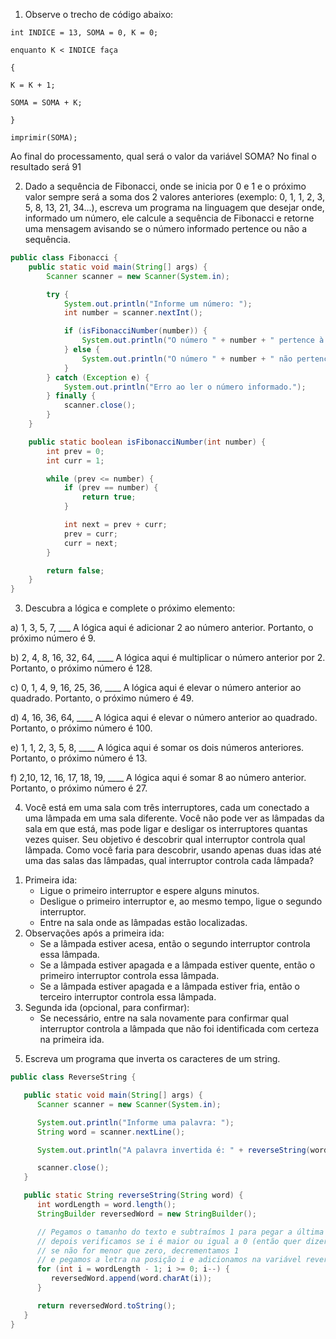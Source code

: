 1) Observe o trecho de código abaixo:

```
int INDICE = 13, SOMA = 0, K = 0;

enquanto K < INDICE faça

{

K = K + 1;

SOMA = SOMA + K;

}

imprimir(SOMA);
```

Ao final do processamento, qual será o valor da variável SOMA? No final o resultado será 91

2) Dado a sequência de Fibonacci, onde se inicia por 0 e 1 e o próximo valor sempre será a soma dos 2 valores anteriores (exemplo: 0, 1, 1, 2, 3, 5, 8, 13, 21, 34...), escreva um programa na linguagem que desejar onde, informado um número, ele calcule a sequência de Fibonacci e retorne uma mensagem avisando se o número informado pertence ou não a sequência.
```java
public class Fibonacci {
    public static void main(String[] args) {
        Scanner scanner = new Scanner(System.in);

        try {
            System.out.println("Informe um número: ");
            int number = scanner.nextInt();

            if (isFibonacciNumber(number)) {
                System.out.println("O número " + number + " pertence à sequência de Fibonacci.");
            } else {
                System.out.println("O número " + number + " não pertence à sequência de Fibonacci.");
            }
        } catch (Exception e) {
            System.out.println("Erro ao ler o número informado.");
        } finally {
            scanner.close();
        }
    }

    public static boolean isFibonacciNumber(int number) {
        int prev = 0;
        int curr = 1;

        while (prev <= number) {
            if (prev == number) {
                return true;
            }

            int next = prev + curr;
            prev = curr;
            curr = next;
        }

        return false;
    }
}
```

3) Descubra a lógica e complete o próximo elemento:

a) 1, 3, 5, 7, ___
A lógica aqui é adicionar 2 ao número anterior. 
Portanto, o próximo número é 9.

b) 2, 4, 8, 16, 32, 64, ____
A lógica aqui é multiplicar o número anterior por 2.
Portanto, o próximo número é 128.

c) 0, 1, 4, 9, 16, 25, 36, ____
A lógica aqui é elevar o número anterior ao quadrado.
Portanto, o próximo número é 49.

d) 4, 16, 36, 64, ____
A lógica aqui é elevar o número anterior ao quadrado.
Portanto, o próximo número é 100.

e) 1, 1, 2, 3, 5, 8, ____
A lógica aqui é somar os dois números anteriores.
Portanto, o próximo número é 13.

f) 2,10, 12, 16, 17, 18, 19, ____
A lógica aqui é somar 8 ao número anterior.
Portanto, o próximo número é 27.

4) Você está em uma sala com três interruptores, cada um conectado a uma lâmpada em uma sala diferente. Você não pode ver as lâmpadas da sala em que está, mas pode ligar e desligar os interruptores quantas vezes quiser. Seu objetivo é descobrir qual interruptor controla qual lâmpada.
Como você faria para descobrir, usando apenas duas idas até uma das salas das lâmpadas, qual interruptor controla cada lâmpada?
1. Primeira ida:
    - Ligue o primeiro interruptor e espere alguns minutos.
    - Desligue o primeiro interruptor e, ao mesmo tempo, ligue o segundo interruptor.
    - Entre na sala onde as lâmpadas estão localizadas.
2. Observações após a primeira ida:
    - Se a lâmpada estiver acesa, então o segundo interruptor controla essa lâmpada.
    - Se a lâmpada estiver apagada e a lâmpada estiver quente, então o primeiro interruptor controla essa lâmpada.
    - Se a lâmpada estiver apagada e a lâmpada estiver fria, então o terceiro interruptor controla essa lâmpada.
3. Segunda ida (opcional, para confirmar):
    - Se necessário, entre na sala novamente para confirmar qual interruptor controla a lâmpada que não foi identificada com certeza na primeira ida.

5) Escreva um programa que inverta os caracteres de um string.
```java
public class ReverseString {

   public static void main(String[] args) {
      Scanner scanner = new Scanner(System.in);

      System.out.println("Informe uma palavra: ");
      String word = scanner.nextLine();

      System.out.println("A palavra invertida é: " + reverseString(word));

      scanner.close();
   }

   public static String reverseString(String word) {
      int wordLength = word.length();
      StringBuilder reversedWord = new StringBuilder();

      // Pegamos o tamanho do texto e subtraímos 1 para pegar a última letra
      // depois verificamos se i é maior ou igual a 0 (então quer dizer que se for menor que zero ele para)
      // se não for menor que zero, decrementamos 1
      // e pegamos a letra na posição i e adicionamos na variável reversedWord
      for (int i = wordLength - 1; i >= 0; i--) {
         reversedWord.append(word.charAt(i));
      }

      return reversedWord.toString();
   }
}
```